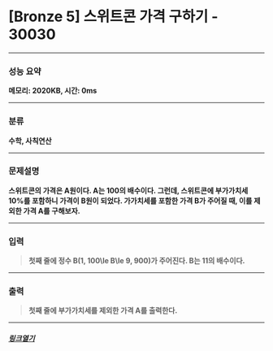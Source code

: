 # [Bronze 5] 스위트콘 가격 구하기 - 30030
___
### **성능 요약**  
**메모리: 2020KB, 시간: 0ms**
___
### **분류**
**수학, 사칙연산**
___
### **문제설명**  
**<p>스위트콘의 가격은 A원이다. A는 100의 배수이다. 그런데, 스위트콘에 부가가치세 10\%를 포함하니 가격이 B원이 되었다. 가가치세를 포함한 가격 B가 주어질 때, 이를 제외한 가격 A를 구해보자.</p>**
___
### **입력**  
 > **<p>첫째 줄에 정수 B(1\, 100\le B\le 9\, 900)가 주어진다. B는 11의 배수이다.</p>**
 
 ___
### **출력**  
 > **<p>첫째 줄에 부가가치세를 제외한 가격 A를 출력한다.</p>**
 
 ____
 ##### [*링크열기*](https://www.acmicpc.net/problem/30030)